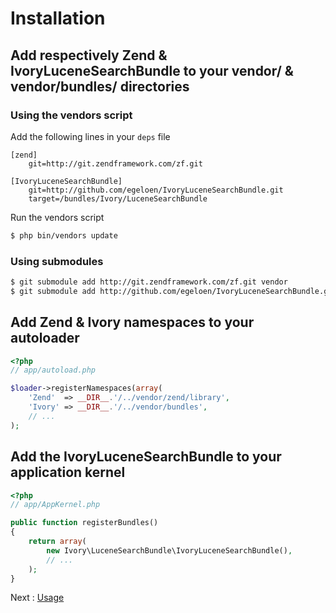 # Installation

## Add respectively Zend & IvoryLuceneSearchBundle to your vendor/ & vendor/bundles/ directories

### Using the vendors script

Add the following lines in your ``deps`` file

```
[zend]
    git=http://git.zendframework.com/zf.git

[IvoryLuceneSearchBundle]
    git=http://github.com/egeloen/IvoryLuceneSearchBundle.git
    target=/bundles/Ivory/LuceneSearchBundle
```

Run the vendors script

``` bash 
$ php bin/vendors update
```

### Using submodules

``` bash
$ git submodule add http://git.zendframework.com/zf.git vendor
$ git submodule add http://github.com/egeloen/IvoryLuceneSearchBundle.git vendor/bundles/Ivory/LuceneSearchBundle
```

## Add Zend & Ivory namespaces to your autoloader

``` php
<?php
// app/autoload.php

$loader->registerNamespaces(array(
    'Zend'  => __DIR__.'/../vendor/zend/library',
    'Ivory' => __DIR__.'/../vendor/bundles',
    // ...
);
```

## Add the IvoryLuceneSearchBundle to your application kernel

``` php
<?php
// app/AppKernel.php

public function registerBundles()
{
    return array(
        new Ivory\LuceneSearchBundle\IvoryLuceneSearchBundle(),
        // ...
    );
}
```

Next : [Usage](http://github.com/egeloen/IvoryLuceneSearchBundle/blob/master/Resources/doc/usage.md)
